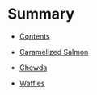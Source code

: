 # Summary

- [Contents](./_contents.md)

- [Caramelized Salmon](./caramelized_salmon.md)
- [Chewda](./chewda.md)
- [Waffles](./waffles.md)
